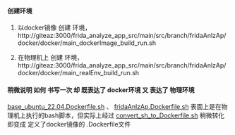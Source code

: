 
#### 创建环境

1. 以docker镜像 创建 环境，  http://giteaz:3000/frida_analyze_app_src/main/src/branch/fridaAnlzAp/docker/docker/main_dockerImage_build_run.sh

2. 在物理机上 创建 环境， http://giteaz:3000/frida_analyze_app_src/main/src/branch/fridaAnlzAp/docker/docker/main_realEnv_build_run.sh


#### 稍微说明 如何 书写一次 却 既表达了 docker环境 又 表达了 物理环境
[base_ubuntu_22.04.Dockerfile.sh](http://giteaz:3000/frida_analyze_app_src/main/src/branch/fridaAnlzAp/docker/docker/base_ubuntu_22.04.Dockerfile.sh) 、 [fridaAnlzAp.Dockerfile.sh](http://giteaz:3000/frida_analyze_app_src/main/src/branch/fridaAnlzAp/docker/docker/fridaAnlzAp.Dockerfile.sh)  表面上是在物理机上执行的bash脚本，但实际上经过
[convert_sh_to_Dockerfile.sh](http://giteaz:3000/frida_analyze_app_src/main/src/branch/fridaAnlzAp/docker/docker/convert_sh_to_Dockerfile.sh) 稍微转化 即变成 定义了docker镜像的 .Dockerfile文件






